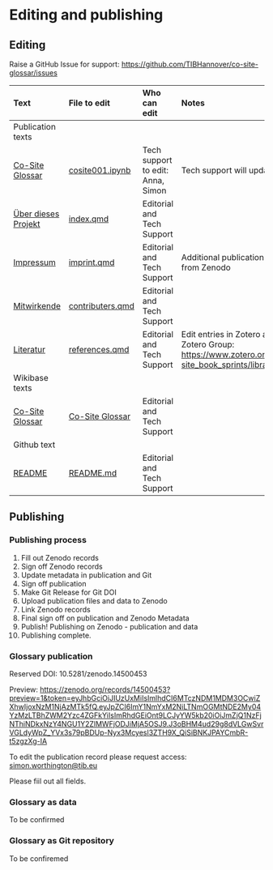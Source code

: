 # Editing and publishing

## Editing

Raise a GitHub Issue for support: https://github.com/TIBHannover/co-site-glossar/issues 

| Text | File to edit | Who can edit | Notes |
| :---- | :---- | :---- | :---- |
| Publication texts |  |  |  |
| [Co-Site Glossar](https://tibhannover.github.io/co-site-glossar/cosite001.html) | [cosite001.ipynb](https://github.com/TIBHannover/co-site-glossar/blob/main/cosite001.ipynb) | Tech support to edit: Anna, Simon | Tech support will update from Wikibase text |
| [Über dieses Projekt](https://tibhannover.github.io/co-site-glossar/) | [index.qmd](https://github.com/TIBHannover/co-site-glossar/blob/main/index.qmd) | Editorial and Tech Support |  |
| [Impressum](https://tibhannover.github.io/co-site-glossar/imprint.html) | [imprint.qmd](https://github.com/TIBHannover/co-site-glossar/blob/main/imprint.qmd) | Editorial and Tech Support | Additional publication metadata to be added from Zenodo |
| [Mitwirkende](https://tibhannover.github.io/co-site-glossar/contributors.html) | [contributers.qmd](https://github.com/TIBHannover/co-site-glossar/blob/main/contributors.qmd) | Editorial and Tech Support |  |
| [Literatur](https://tibhannover.github.io/co-site-glossar/references.html) | [references.qmd](https://github.com/TIBHannover/co-site-glossar/blob/main/references.qmd) | Editorial and Tech Support | Edit entries in Zotero and copy paste across. Zotero Group: https://www.zotero.org/groups/5631396/co-site_book_sprints/library |
| Wikibase texts |  |  |  |
| [Co-Site Glossar](https://climatekg.semanticclimate.net/index.php?title=Co-Site_Glossar) | [Co-Site Glossar](https://climatekg.semanticclimate.net/index.php?title=Co-Site_Glossar) | Editorial and Tech Support |  |
| Github text |  |  |  |
| [README](https://github.com/TIBHannover/co-site-glossar/blob/main/README.md) | [README.md](https://github.com/TIBHannover/co-site-glossar/blob/main/README.md) | Editorial and Tech Support |  |

## Publishing

### Publishing process

  1. Fill out Zenodo records
  2. Sign off Zenodo records
  3. Update metadata in publication and Git
  4. Sign off publication
  5. Make Git Release for Git DOI
  6. Upload publication files and data to Zenodo
  7. Link Zenodo records
  8. Final sign off on publication and Zenodo Metadata
  9. Publish! Publishing on Zenodo - publication and data
  10. Publishing complete.

### Glossary publication

Reserved DOI: 10.5281/zenodo.14500453

Preview: https://zenodo.org/records/14500453?preview=1&token=eyJhbGciOiJIUzUxMiIsImlhdCI6MTczNDM1MDM3OCwiZXhwIjoxNzM1NjAzMTk5fQ.eyJpZCI6ImY1NmYxM2NiLTNmOGMtNDE2My04YzMzLTBhZWM2Yzc4ZGFkYiIsImRhdGEiOnt9LCJyYW5kb20iOiJmZjQ1NzFjNThiNDkxNzY4NGU1Y2ZlMWFjODJiMjA5OSJ9.J3oBHM4ud29g8dVLGwSvrVGLdyWpZ_YVx3s79pBDUp-Nyx3Mcyesl3ZTH9X_QiSiBNKJPAYCmbR-t5zgzXg-IA 

To edit the publication record please request access: simon.worthington@tib.eu

Please fiil out all fields.

### Glossary as data

To be confirmed

### Glossary as Git repository 

To be confiremed




